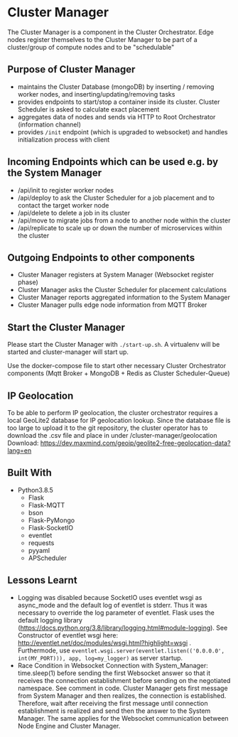 # Cluster Manager

The Cluster Manager is a component in the Cluster Orchestrator. Edge nodes register themselves to the Cluster Manager to be part of a cluster/group of compute nodes and to be "schedulable"

## Purpose of Cluster Manager

- maintains the Cluster Database (mongoDB) by inserting / removing worker nodes, and inserting/updating/removing tasks 
- provides endpoints to start/stop a container inside its cluster. Cluster Scheduler is asked to calculate exact placement
- aggregates data of nodes and sends via HTTP to Root Orchestrator (information channel)
- provides `/init` endpoint (which is upgraded to websocket) and handles initialization process with client


## Incoming Endpoints which can be used e.g. by the System Manager

- /api/init to register worker nodes
- /api/deploy to ask the Cluster Scheduler for a job placement and to contact the target worker node
- /api/delete to delete a job in its cluster
- /api/move to migrate jobs from a node to another node within the cluster
- /api/replicate to scale up or down the number of microservices within the cluster


## Outgoing Endpoints to other components

- Cluster Manager registers at System Manager  (Websocket register phase)
- Cluster Manager asks the Cluster Scheduler for placement calculations
- Cluster Manager reports aggregated information to the System Manager
- Cluster Manager pulls edge node information from MQTT Broker

## Start the Cluster Manager

Please start the Cluster Manager with `./start-up.sh`.
A virtualenv will be started and cluster-manager will start up.

Use the docker-compose file to start other necessary Cluster Orchestrator components (Mqtt Broker + MongoDB + Redis as Cluster Scheduler-Queue)

## IP Geolocation
To be able to perform IP geolocation, the cluster orchestrator requires a local GeoLite2 database for IP geolocation lookup.
Since the database file is too large to upload it to the git repository, the cluster operator has to download the .csv file
and place in under /cluster-manager/geolocation
Download: https://dev.maxmind.com/geoip/geolite2-free-geolocation-data?lang=en
## Built With

- Python3.8.5
  - Flask
  - Flask-MQTT
  - bson
  - Flask-PyMongo
  - Flask-SocketIO
  - eventlet
  - requests
  - pyyaml
  - APScheduler


## Lessons Learnt

- Logging was disabled because SocketIO uses eventlet wsgi as async_mode and the default log of eventlet is stderr. Thus it was necessary to override the log parameter of eventlet. Flask uses the default logging library (https://docs.python.org/3.8/library/logging.html#module-logging). See Constructor of eventlet wsgi here: http://eventlet.net/doc/modules/wsgi.html?highlight=wsgi . Furthermode, use `eventlet.wsgi.server(eventlet.listen(('0.0.0.0', int(MY_PORT))), app, log=my_logger)` as server startup.
- Race Condition in Websocket Connection with System_Manager: time.sleep(1) before sending the first Websocket answer so that it receives the connection establishment before sending on the negotiated namespace. See comment in code. Cluster Manager gets first message from System Manager and then realizes, the connection is established. Therefore, wait after receiving the first message until connection establishment is realized and send then the answer to the System Manager. The same applies for the Websocket communication between Node Engine and Cluster Manager.
